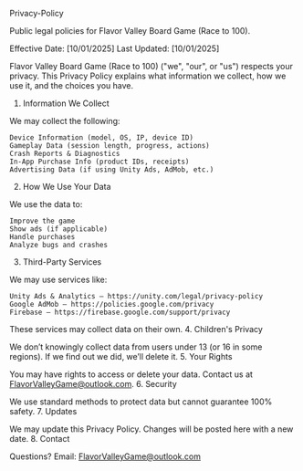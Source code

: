 Privacy-Policy

Public legal policies for Flavor Valley Board Game (Race to 100).

Effective Date: [10/01/2025]
Last Updated: [10/01/2025]

Flavor Valley Board Game (Race to 100) ("we", "our", or "us") respects your privacy. This Privacy Policy explains what information we collect, how we use it, and the choices you have.
1. Information We Collect

We may collect the following:

    Device Information (model, OS, IP, device ID)
    Gameplay Data (session length, progress, actions)
    Crash Reports & Diagnostics
    In-App Purchase Info (product IDs, receipts)
    Advertising Data (if using Unity Ads, AdMob, etc.)

2. How We Use Your Data

We use the data to:

    Improve the game
    Show ads (if applicable)
    Handle purchases
    Analyze bugs and crashes

3. Third-Party Services

We may use services like:

    Unity Ads & Analytics – https://unity.com/legal/privacy-policy
    Google AdMob – https://policies.google.com/privacy
    Firebase – https://firebase.google.com/support/privacy

These services may collect data on their own.
4. Children's Privacy

We don’t knowingly collect data from users under 13 (or 16 in some regions). If we find out we did, we’ll delete it.
5. Your Rights

You may have rights to access or delete your data. Contact us at FlavorValleyGame@outlook.com.
6. Security

We use standard methods to protect data but cannot guarantee 100% safety.
7. Updates

We may update this Privacy Policy. Changes will be posted here with a new date.
8. Contact

Questions? Email: FlavorValleyGame@outlook.com
